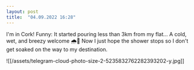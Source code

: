```yaml
---
layout: post
title:  "04.09.2022 16:28"
---
```


I'm in Cork!
Funny: It started pouring less than 3km from my flat...
A cold, wet, and breezy welcome 🌧🥳
Now I just hope the shower stops so I don't get soaked on the way to my destination.

![[/assets/telegram-cloud-photo-size-2-5235832762282393202-y.jpg]]